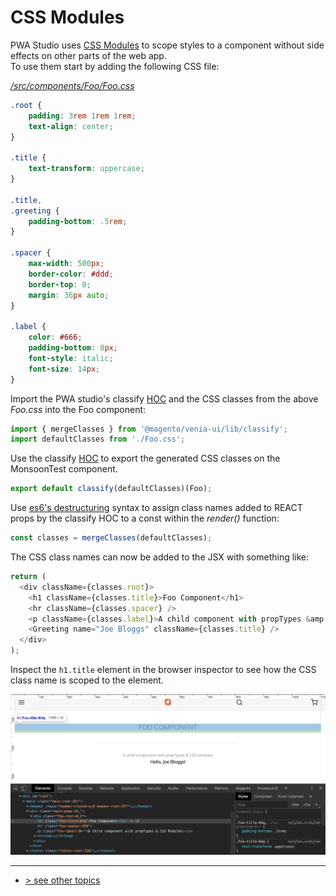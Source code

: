 # CSS Modules
PWA Studio uses [CSS Modules] to scope styles to a component without side effects on other parts of the web app.   
To use them start by adding the following CSS file:

_[/src/components/Foo/Foo.css]_
```css
.root {
    padding: 3rem 1rem 1rem;
    text-align: center;
}
 
.title {
    text-transform: uppercase;
}
 
.title,
.greeting {
    padding-bottom: .5rem;
}
 
.spacer {
    max-width: 500px;
    border-color: #ddd;
    border-top: 0;
    margin: 36px auto;
}
 
.label {
    color: #666;
    padding-bottom: 8px;
    font-style: italic;
    font-size: 14px;
}
```

Import the PWA studio's classify [HOC] and the CSS classes from the above _Foo.css_ into the Foo component:    
```javascript
import { mergeClasses } from '@magento/venia-ui/lib/classify';
import defaultClasses from './Foo.css';
```

Use the classify [HOC] to export the generated CSS classes on the MonsoonTest component.   
```javascript
export default classify(defaultClasses)(Foo);
``` 

Use [es6's destructuring] syntax to assign class names added to REACT props by the classify HOC to a const within the *render()* function:    
```javascript
const classes = mergeClasses(defaultClasses);
```

The CSS class names can now be added to the JSX with something like:

```javascript
return (
  <div className={classes.root}>
    <h1 className={classes.title}>Foo Component</h1>
    <hr className={classes.spacer} />
    <p className={classes.label}>A child component with propTypes &amp; CSS Modules:</p>
    <Greeting name="Joe Bloggs" className={classes.title} />
  </div>
);
```

Inspect the `h1.title` element in the browser inspector to see how the CSS class name is scoped to the element.

![CSS Modules screenshot](./css-modules-screenshot.png)

---
- [> see other topics](../../README.md#Topics)

[CSS Modules]: https://magento.github.io/pwa-studio/technologies/basic-concepts/css-modules/
[HOC]: https://reactjs.org/docs/higher-order-components.html
[es6's destructuring]: https://developer.mozilla.org/en-US/docs/Web/JavaScript/Reference/Operators/Destructuring_assignment
[/src/components/Foo/Foo.css]: /src/components/Foo/Foo.css
